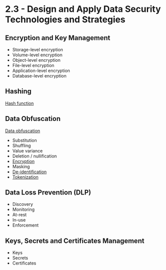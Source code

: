 # 2.3 - Design and Apply Data Security Technologies and Strategies

## Encryption and Key Management

- Storage-level encryption
- Volume-level encryption
- Object-level encryption
- File-level encryption
- Application-level encryption
- Database-level encryption

## Hashing

[Hash function](../../definitions/H.md#hash-function)

## Data Obfuscation

[Data obfuscation](../../definitions/D.md#data-obfuscation)

- Substitution
- Shuffling
- Value variance
- Deletion / nullification
- [Encryption](../../definitions/E.md#encryption)
- Masking
- [De-identification](../../definitions/D.md#de-identification)
- [Tokenization](../../definitions/T.md#tokenization)

## Data Loss Prevention (DLP)

- Discovery
- Monitoring
- At-rest
- In-use
- Enforcement

## Keys, Secrets and Certificates Management

- Keys
- Secrets
- Certificates
